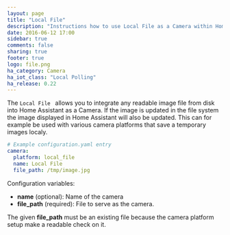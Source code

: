 ```yaml
---
layout: page
title: "Local File"
description: "Instructions how to use Local File as a Camera within Home Assistant."
date: 2016-06-12 17:00
sidebar: true
comments: false
sharing: true
footer: true
logo: file.png
ha_category: Camera
ha_iot_class: "Local Polling"
ha_release: 0.22
---
```


The `Local File ` allows you to integrate any readable image file from disk into Home Assistant as a Camera.
If the image is updated in the file system the image displayed in Home Assistant will also be updated.
This can for example be used with various camera platforms that save a temporary images localy.

```yaml
# Example configuration.yaml entry
camera:
  platform: local_file
  name: Local File
  file_path: /tmp/image.jpg
```

Configuration variables:

 - **name** (optional): Name of the camera
 - **file_path** (required): File to serve as the camera.
 
The given **file_path** must be an existing file because the camera platform setup make a readable check on it.
